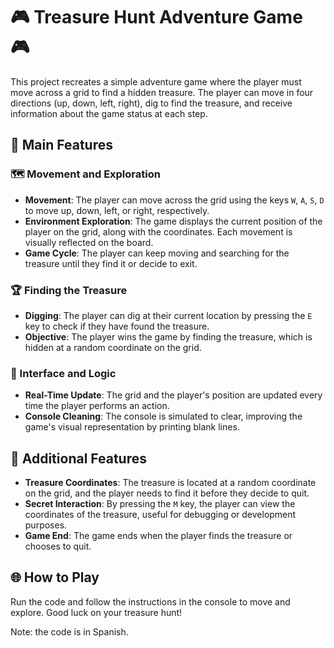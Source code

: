 # 🎮 Treasure Hunt Adventure Game 🎮

This project recreates a simple adventure game where the player must move across a grid to find a hidden treasure. The player can move in four directions (up, down, left, right), dig to find the treasure, and receive information about the game status at each step.

## 🚀 Main Features

### 🗺️ Movement and Exploration
- **Movement**: The player can move across the grid using the keys `W`, `A`, `S`, `D` to move up, down, left, or right, respectively.
- **Environment Exploration**: The game displays the current position of the player on the grid, along with the coordinates. Each movement is visually reflected on the board.
- **Game Cycle**: The player can keep moving and searching for the treasure until they find it or decide to exit.

### 🏆 Finding the Treasure
- **Digging**: The player can dig at their current location by pressing the `E` key to check if they have found the treasure.
- **Objective**: The player wins the game by finding the treasure, which is hidden at a random coordinate on the grid.

### 🔄 Interface and Logic
- **Real-Time Update**: The grid and the player's position are updated every time the player performs an action.
- **Console Cleaning**: The console is simulated to clear, improving the game's visual representation by printing blank lines.

## 🧩 Additional Features
- **Treasure Coordinates**: The treasure is located at a random coordinate on the grid, and the player needs to find it before they decide to quit.
- **Secret Interaction**: By pressing the `M` key, the player can view the coordinates of the treasure, useful for debugging or development purposes.
- **Game End**: The game ends when the player finds the treasure or chooses to quit.

## 🌐 How to Play
Run the code and follow the instructions in the console to move and explore. Good luck on your treasure hunt!

Note: the code is in Spanish.
